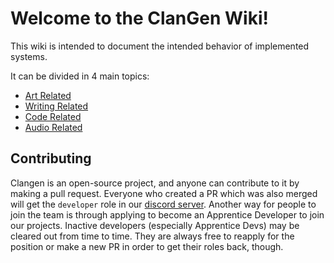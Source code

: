 # Welcome to the ClanGen Wiki! 

This wiki is intended to document the intended behavior of implemented systems. 

It can be divided in 4 main topics:

* [Art Related](https://github.com/ClanGenOfficial/clangen/wiki/%5BArt%5D-%E2%80%90-Basic)
* [Writing Related](https://github.com/ClanGenOfficial/clangen/wiki/%5BWriting%5D-%E2%80%90-Basic)
* [Code Related](https://github.com/ClanGenOfficial/clangen/wiki/%5BCode%5D-%E2%80%90-Basic)
* [Audio Related](https://github.com/ClanGenOfficial/clangen/wiki/%5BAudio%5D-%E2%80%90-Basic)

## Contributing
Clangen is an open-source project, and anyone can contribute to it by making a pull request. Everyone who created a PR which was also merged will get the `developer` role in our [discord server](https://discord.com/invite/clangen). Another way for people to join the team is through applying to become an Apprentice Developer to join our projects. Inactive developers (especially Apprentice Devs) may be cleared out from time to time. They are always free to reapply for the position or make a new PR in order to get their roles back, though.

